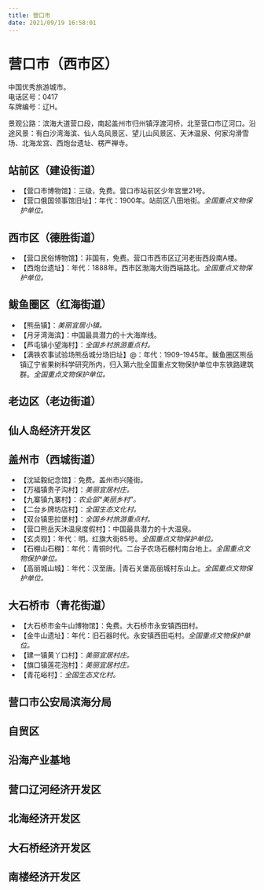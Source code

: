 ```yaml
---
title: 营口市  
date: 2021/09/19 16:58:01  
---
```

  
# 营口市（西市区）  
中国优秀旅游城市。  
电话区号：0417  
车牌编号：辽H。  

景观公路：滨海大道营口段，南起盖州市归州镇浮渡河桥，北至营口市辽河口。沿途风景：有白沙湾海滨、仙人岛风景区、望儿山风景区、天沐温泉、何家沟滑雪场、北海龙宫、西炮台遗址、楞严禅寺。  

## 站前区（建设街道）  
* 【营口市博物馆】：三级，免费。营口市站前区少年宫里21号。  
* 【营口俄国领事馆旧址】：年代：1900年。站前区八田地街。*全国重点文物保护单位。*   
## 西市区（德胜街道）  
* 【营口民俗博物馆】：非国有，免费。营口市西市区辽河老街西段南A楼。  
* 【西炮台遗址】：年代：1888年。西市区渤海大街西端路北。*全国重点文物保护单位。*    
## 鲅鱼圈区（红海街道）  
* 【熊岳镇】：*美丽宜居小镇。*  
* 【月牙湾海滨】：中国最具潜力的十大海岸线。  
* 【芦屯镇小望海村】：*全国乡村旅游重点村。*  
* 【满铁农事试验场熊岳城分场旧址】@：年代：1909-1945年。鲅鱼圈区熊岳镇辽宁省果树科学研究所内，归入第六批全国重点文物保护单位中东铁路建筑群。*全国重点文物保护单位。*    
## 老边区（老边街道）  

## 仙人岛经济开发区  

## 盖州市（西城街道）  
* 【沈延毅纪念馆】：免费。盖州市兴隆街。  
* 【万福镇贵子沟村】：*美丽宜居村庄。*  
* 【九寨镇九寨村】：*农业部“美丽乡村”。*  
* 【二台乡牌坊店村】：*全国生态文化村。*  
* 【双台镇思拉堡村】：*全国乡村旅游重点村。*  
* 【营口熊岳天沐温泉度假村】：中国最具潜力的十大温泉。  
* 【玄贞观】：年代：明。红旗大街85号。*全国重点文物保护单位。*    
* 【石棚山石棚】：年代：青铜时代。二台子农场石棚村南台地上。*全国重点文物保护单位。*    
* 【高丽城山城】：年代：汉至唐。|青石关堡高丽城村东山上。*全国重点文物保护单位。*    
## 大石桥市（青花街道）  
* 【大石桥市金牛山博物馆】：免费。大石桥市永安镇西田村。  
* 【金牛山遗址】：年代：旧石器时代。永安镇西田屯村。*全国重点文物保护单位。*    
* 【建一镇黄丫口村】：*美丽宜居村庄。*  
* 【旗口镇莲花泡村】：*美丽宜居村庄。*  
* 【青花峪村】：*全国生态文化村。*  

## 营口市公安局滨海分局  

## 自贸区  

## 沿海产业基地  

## 营口辽河经济开发区  

## 北海经济开发区  

## 大石桥经济开发区  

## 南楼经济开发区  
